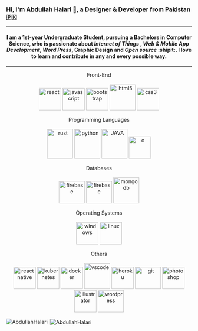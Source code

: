 ### Hi, I'm Abdullah Halari 👋, a Designer & Developer from Pakistan :pakistan:
<!-- 
<p align="center">
<img src="http://slinky.me/uploads/pic/8/slinky_me_54956135c9496.gif" >
</p> -->

- - - - 
#### <p align="center"> I am a 1st-year Undergraduate Student, pursuing a Bachelors in Computer Science, who is passionate about *Internet of Things* , *Web & Mobile App Development*, *Word Press*, Graphic Design and *Open source* :shipit:. I love to learn and contribute in any and every possible way.</p>
- - - - 
<p align="center">
  <span>Front-End</span><br><br>
<img src="https://cdn.freebiesupply.com/logos/large/2x/react-1-logo-png-transparent.png" alt="react" width="60" height="60"/>
<img src="https://cdn.freebiesupply.com/logos/thumbs/1x/javascript-logo.png" alt="javascript" width="60" height="60"/>
<img src="https://i.stack.imgur.com/dMXbE.png" alt="bootstrap" width="60" height="60"/>
<img src="https://www.w3.org/html/logo/downloads/HTML5_1Color_Black.png" alt="html5" width="70" height="70"/>
<img src="https://cdn4.iconfinder.com/data/icons/blackicon/54/css3_icon-512.png" alt="css3" width="60" height="60"/>
</p>

<p align="center"> 
  <span>Programming Languages</span><br><br>
<img src="https://www.vectorlogo.zone/logos/rust-lang/rust-lang-ar21.svg" alt="rust" width="70" height="80"/>
<img src="https://www.vectorlogo.zone/logos/python/python-ar21.svg" alt="python" width="70" height="80"/>
<img src="https://www.vectorlogo.zone/logos/java/java-ar21.svg" alt="JAVA" width="70" height="80">  
<img src="https://static.wixstatic.com/media/0cfd43_1831013bcc8540fcba4f087dfa07653c~mv2.png/v1/fill/w_350,h_350,al_c,lg_1,q_85/c.webp" alt="c" width="60" height="60"/> 
</p>



<p align="center">
  <span>Databases</span><br><br>
<img src="https://www.vectorlogo.zone/logos/firebase/firebase-icon.svg" alt="firebase" width="70" height="60"/>
<img src="https://www.vectorlogo.zone/logos/postgresql/postgresql-ar21.svg" alt="firebase" width="70" height="60"/>  
<img src="https://www.vectorlogo.zone/logos/mongodb/mongodb-ar21.svg" alt="mongodb" width="70" height="70"/>
</p>

<p align="center">
  <span>Operating Systems</span><br><br>
<img src="https://encrypted-tbn0.gstatic.com/images?q=tbn:ANd9GcQJJ2FTg6CGhEoLycWcgrlKHFC5x3V_wTJ8qw&usqp=CAU" alt="windows" width="60" height="60"/>
<img src="https://www.vectorlogo.zone/logos/linux/linux-ar21.svg" alt="linux" width="60" height="60"/> 
</p>

<p align="center">
  <span>Others</span><br><br>
<img src="https://reactnative.dev/img/header_logo.svg" alt="reactnative" width="60" height="60"/> 
<img src="https://miro.medium.com/max/500/1*F8gP7v2ouWVZ_sDwVFeVIA.png" alt="kubernetes" width="60" height="60"/>
<img src="https://jirasupport.files.wordpress.com/2019/10/docker_logo.png" alt="docker" width="60" height="60"/>    
<img src="https://www.elegantthemes.com/blog/wp-content/uploads/2019/01/000-VS-Code.png" alt="vscode" width="70" height="70"/>
<img src="https://www.vectorlogo.zone/logos/heroku/heroku-ar21.svg" alt="heroku" width="60" height="60"/>
<img src="https://www.vectorlogo.zone/logos/git-scm/git-scm-ar21.svg" alt="git" width="70" height="60"/>
<img src="https://upload.wikimedia.org/wikipedia/commons/thumb/a/af/Adobe_Photoshop_CC_icon.svg/1200px-Adobe_Photoshop_CC_icon.svg.png" alt="photoshop" width="60" height="60"/>
<img src="https://upload.wikimedia.org/wikipedia/commons/thumb/f/fb/Adobe_Illustrator_CC_icon.svg/1200px-Adobe_Illustrator_CC_icon.svg.png" alt="illustrator" width="60" height="60"/>
<img src="https://www.pngitem.com/pimgs/m/247-2470630_wordpress-logo-transparent-background-wordpress-logo-hd-png.png" alt="wordpress" width="70" height="60"/>

</p>

<p><img align="left" src="https://github-readme-stats.vercel.app/api/top-langs/?username=AbdullahHalari&layout=compact&top_langs=8" alt="AbdullahHalari" /></p>

<p>&nbsp;<img align="center" src="https://github-readme-stats.vercel.app/api?username=AbdullahHalari" alt="AbdullahHalari" /></p> 
